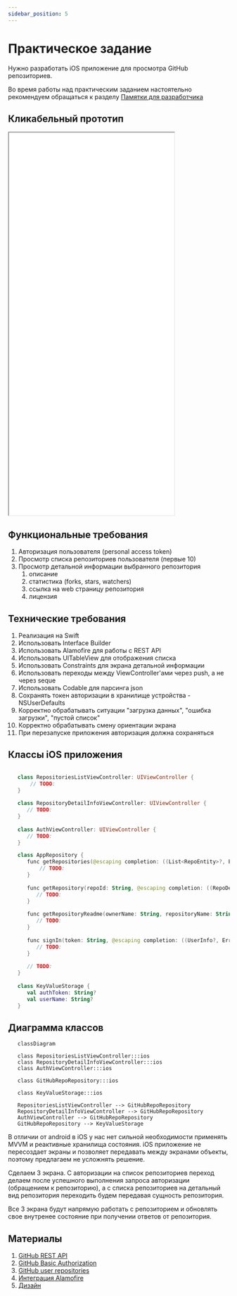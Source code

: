 ```yaml
---
sidebar_position: 5
---
```


# Практическое задание

Нужно разработать iOS приложение для просмотра GitHub репозиториев.

Во время работы над практическим заданием настоятельно рекомендуем обращаться к
разделу [Памятки для разработчика](/university/memos/function)

## Кликабельный прототип

<iframe width="376" height="870" src="//www.figma.com/embed?embed_host=share&url=https%3A%2F%2Fwww.figma.com%2Fproto%2FXmpoCqkdWTGb2NGdR2bgiQ%2FGit_test-iOS%3Fnode-id%3D1%253A744%26scaling%3Dmin-zoom%26page-id%3D0%253A1%26starting-point-node-id%3D1%253A729" allowfullscreen></iframe>

## Функциональные требования

1. Авторизация пользователя (personal access token)
1. Просмотр списка репозиториев пользователя (первые 10)
1. Просмотр детальной информации выбранного репозитория
    1. описание
    1. статистика (forks, stars, watchers)
    1. ссылка на web страницу репозитория
    1. лицензия

## Технические требования

1. Реализация на Swift
1. Использовать Interface Builder
1. Использовать Alamofire для работы с REST API
1. Использовать UITableView для отображения списка
1. Использовать Constraints для экрана детальной информации
1. Использовать переходы между ViewController'ами через push, а не через seque
1. Использовать Codable для парсинга json
1. Сохранять токен авторизации в хранилище устройства - NSUserDefaults
1. Корректно обрабатывать ситуации "загрузка данных", "ошибка загрузки", "пустой список"
1. Корректно обрабатывать смену ориентации экрана
1. При перезапуске приложения авторизация должна сохраняться

## Классы iOS приложения
```kotlin

   class RepositoriesListViewController: UIViewController {
       // TODO:
   }
   
   class RepositoryDetailInfoViewController: UIViewController {
      // TODO:
   }
   
   class AuthViewController: UIViewController {
      // TODO:
   }

   class AppRepository {
      func getRepositories(@escaping completion: ((List<RepoEntity>?, Error?) -> Void)) {
          // TODO:
      }
      
      func getRepository(repoId: String, @escaping completion: ((RepoDetailsEntity?, Error?) -> Void)) {
         // TODO:
      }
      
      func getRepositoryReadme(ownerName: String, repositoryName: String, branchName: String, @escaping completion: ((RepoReadme?, Error?) -> Void)) {
         // TODO:
      }
      
      func signIn(token: String, @escaping completion: ((UserInfo?, Error?) -> Void)) {
         // TODO:
      }
      
      // TODO:
   }
   
   class KeyValueStorage {
      val authToken: String?
      val userName: String?
   }

```

## Диаграмма классов

```mermaid
   classDiagram
   
   class RepositoriesListViewController:::ios
   class RepositoryDetailInfoViewController:::ios
   class AuthViewController:::ios
   
   class GitHubRepoRepository:::ios
   
   class KeyValueStorage:::ios
   
   RepositoriesListViewController --> GitHubRepoRepository
   RepositoryDetailInfoViewController --> GitHubRepoRepository
   AuthViewController --> GitHubRepoRepository
   GitHubRepoRepository --> KeyValueStorage
```

В отличии от android в iOS у нас нет сильной необходимости применять MVVM и реактивные хранилища состояния. 
iOS приложение не пересоздает экраны и позволяет передавать между экранами объекты, поэтому предлагаем не усложнять 
решение. 

Сделаем 3 экрана. С авторизации на список репозиториев переход делаем после успешного выполнения запроса 
авторизации (обращением к репозиторию), а с списка репозиториев на детальный вид репозитория переходить будем передавая 
сущность репозитория.

Все 3 экрана будут напрямую работать с репозиторием и обновлять свое внутренее состояние при получении ответов от 
репозитория.

## Материалы

1. [GitHub REST API](https://docs.github.com/en/rest)
1. [GitHub Basic Authorization](https://docs.github.com/en/rest/overview/other-authentication-methods#basic-authentication)
1. [GitHub user repositories](https://docs.github.com/en/rest/reference/repos#list-repositories-for-a-user)
1. [Интеграция Alamofire](https://github.com/Alamofire/Alamofire)
1. [Дизайн](https://www.figma.com/file/XmpoCqkdWTGb2NGdR2bgiQ)

